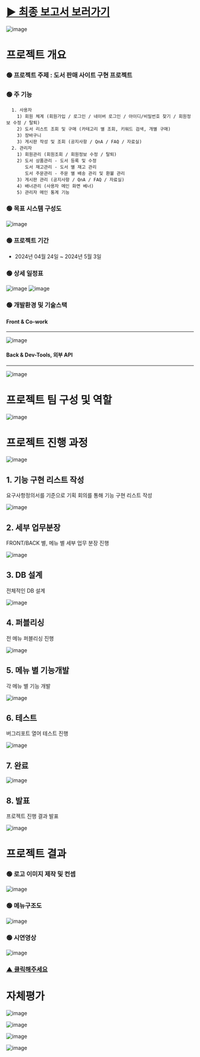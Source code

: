 # [▶ 최종 보고서 보러가기](https://github.com/joyun17/genius/blob/main/%EC%B2%9C%EC%9E%AC%EA%B5%90%EC%9C%A1%20%ED%92%80%EC%8A%A4%ED%83%9D%204%EA%B8%B0%204%EC%A1%B0%20%EB%8F%84%EC%84%9C%ED%8C%90%EB%A7%A4%EC%82%AC%EC%9D%B4%ED%8A%B8%20%ED%94%84%EB%A1%9C%EC%A0%9D%ED%8A%B8_%EC%B5%9C%EC%A2%85%20%EB%B3%B4%EA%B3%A0%EC%84%9C_Genius.pdf)


![image](https://github.com/joyun17/genius/assets/141742542/e9705000-2d44-4db1-886c-0e732a233798)
# 프로젝트 개요
### 🟢 프로젝트 주제 : 도서 판매 사이트 구현 프로젝트 
### 🟢 주 기능 
```
  1. 사용자
    1) 회원 체계 (회원가입 / 로그인 / 네이버 로그인 / 아이디/비밀번호 찾기 / 회원정보 수정 / 탈퇴)
    2) 도서 리스트 조회 및 구매 (카테고리 별 조회, 키워드 검색, 개별 구매)
    3) 장바구니
    3) 게시판 작성 및 조회 (공지사항 / QnA / FAQ / 자료실)
  2. 관리자
    1) 회원관리 (회원조회 / 회원정보 수정 / 탈퇴)
    2) 도서 상품관리 - 도서 등록 및 수정
       도서 재고관리 - 도서 별 재고 관리
       도서 주문관리 - 주문 별 배송 관리 및 환불 관리
    3) 게시판 관리 (공지사항 / QnA / FAQ / 자료실)
    4) 배너관리 (사용자 메인 화면 베너)
    5) 관리자 메인 통계 기능 
```
### 🟢 목표 시스템 구성도
![image](https://github.com/joyun17/genius/assets/141742542/eaeb2f26-0fb6-4f9f-8f38-f869937bca7a)

### 🟢 프로젝트 기간
- 2024년 04월 24일 ~ 2024년 5월 3일
### 🟢 상세 일정표
![image](https://github.com/joyun17/genius/assets/141742542/f36553e1-b6d3-49ed-ab0e-59577ca3717f)
![image](https://github.com/joyun17/genius/assets/141742542/eda56953-f83e-4331-8f99-334ff5a2eea4)

### 🟢 개발환경 및 기술스택
#### Front & Co-work
----
![image](https://github.com/joyun17/genius/assets/141742542/f823defa-39f0-4746-97dd-223cd5651698)
#### Back & Dev-Tools, 외부 API
----
![image](https://github.com/joyun17/genius/assets/141742542/f6f63d2c-29c5-48c7-a5bc-789b7fbf3bc1)


# 프로젝트 팀 구성 및 역할
![image](https://github.com/joyun17/genius/assets/141742542/019f887a-df91-4300-ba88-1e36f15c8c45)


# 프로젝트 진행 과정
![image](https://github.com/joyun17/genius/assets/141742542/af3c909b-777b-4a14-98e5-da4e2a21e9c9)
## 1. 기능 구현 리스트 작성
요구사항정의서를 기준으로 기획 회의를 통해 기능 구현 리스트 작성

![image](https://github.com/joyun17/genius/assets/141742542/5036bdbc-8111-40b6-8f22-93e2b31014c0)
## 2. 세부 업무분장
FRONT/BACK 별, 메뉴 별 세부 업무 분장 진행

![image](https://github.com/joyun17/genius/assets/141742542/059b3ab2-f458-43e4-91f3-05a43469ec48)
## 3. DB 설계
전체적인 DB 설계

![image](https://github.com/joyun17/genius/assets/141742542/1894d002-b80e-4b7c-9cea-cfed030e2c92)
## 4. 퍼블리싱
전 메뉴 퍼블리싱 진행

![image](https://github.com/joyun17/genius/assets/141742542/e7b06b7d-d409-4c9a-a1e7-17c94a975e86)

## 5. 메뉴 별 기능개발
각 메뉴 별 기능 개발

![image](https://github.com/joyun17/genius/assets/141742542/74317dc1-f4e3-4359-a0a2-87914b4e2d4e)

## 6. 테스트
버그리포트 열어 테스트 진행

![image](https://github.com/joyun17/genius/assets/141742542/94d6eb25-3db0-429d-ab59-0520dc091e1a)


## 7. 완료

![image](https://github.com/joyun17/genius/assets/141742542/8d269fcd-da0a-40ba-93e1-043d384ed4bc)

## 8. 발표
프로젝트 진행 결과 발표

![image](https://github.com/joyun17/genius/assets/141742542/acb3483b-280e-4f22-aff1-d62d157acfa3)


# 프로젝트 결과
### 🟢 로고 이미지 제작 및 컨셉

![image](https://github.com/joyun17/genius/assets/141742542/26852f77-c643-40db-b0de-ec953de50eae)


### 🟢 메뉴구조도

![image](https://github.com/joyun17/genius/assets/141742542/89c52d8e-181b-4f6b-b944-75b43cf5061c)


### 🟢 시연영상

![image](https://github.com/joyun17/genius/assets/141742542/7ea5a233-9a06-4e20-9300-c2b026cd211b)
### [▲ 클릭해주세요](https://youtu.be/ylN7Dk0iXWg)

# 자체평가
![image](https://github.com/joyun17/genius/assets/141742542/5f13648d-568b-474c-abdd-ca734117dd5c)



![image](https://github.com/joyun17/genius/assets/141742542/3f683ab1-418b-440a-ace0-e6f0fe891e1e)



![image](https://github.com/joyun17/genius/assets/141742542/9b354c26-f8d1-4d24-837e-5524c546df91)



![image](https://github.com/joyun17/genius/assets/141742542/ce955cf0-df37-4c79-bbea-944b1ce2c514)







